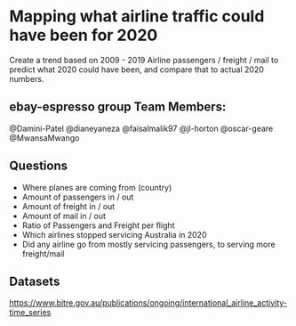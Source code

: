 # Mapping what airline traffic could have been for 2020
Create a trend based on 2009 - 2019 Airline passengers / freight / mail to predict what 2020 could have been, and compare that to actual 2020 numbers.

## ebay-espresso group Team Members:
@Damini-Patel
@dianeyaneza
@faisalmalik97
@jl-horton
@oscar-geare
@MwansaMwango

## Questions
* Where planes are coming from (country)
* Amount of passengers in / out
* Amount of freight in / out
* Amount of mail in / out
* Ratio of Passengers and Freight per flight
* Which airlines stopped servicing Australia in 2020
* Did any airline go from mostly servicing passengers, to serving more freight/mail


## Datasets
https://www.bitre.gov.au/publications/ongoing/international_airline_activity-time_series
